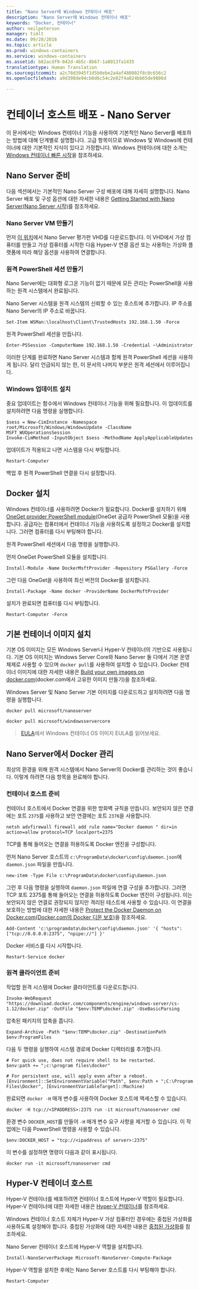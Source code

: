 ```yaml
---
title: "Nano Server에 Windows 컨테이너 배포"
description: "Nano Server에 Windows 컨테이너 배포"
keywords: "Docker, 컨테이너"
author: neilpeterson
manager: timlt
ms.date: 09/28/2016
ms.topic: article
ms.prod: windows-containers
ms.service: windows-containers
ms.assetid: b82acdf9-042d-4b5c-8b67-1a8013fa1435
translationtype: Human Translation
ms.sourcegitcommit: a2c78d3945f1d5b0ebe2a4af480802f8c0c656c2
ms.openlocfilehash: a9d398de94cb0d6c54c2e82f4a024bb65de9806d

---
```


# 컨테이너 호스트 배포 - Nano Server

이 문서에서는 Windows 컨테이너 기능을 사용하여 기본적인 Nano Server를 배포하는 방법에 대해 단계별로 설명합니다. 고급 항목이므로 Windows 및 Windows에 컨테이너에 대한 기본적인 지식이 있다고 가정합니다. Windows 컨테이너에 대한 소개는 [Windows 컨테이너 빠른 시작](../quick_start/quick_start.md)을 참조하세요.

## Nano Server 준비

다음 섹션에서는 기본적인 Nano Server 구성 배포에 대해 자세히 설명합니다. Nano Server 배포 및 구성 옵션에 대한 자세한 내용은 [Getting Started with Nano Server(Nano Server 시작)](https://technet.microsoft.com/en-us/library/mt126167.aspx)를 참조하세요.

### Nano Server VM 만들기

먼저 [이 위치](https://www.microsoft.com/en-us/evalcenter/evaluate-windows-server-2016)에서 Nano Server 평가판 VHD를 다운로드합니다. 이 VHD에서 가상 컴퓨터를 만들고 가상 컴퓨터를 시작한 다음 Hyper-V 연결 옵션 또는 사용하는 가상화 플랫폼에 따라 해당 옵션을 사용하여 연결합니다.

### 원격 PowerShell 세션 만들기

Nano Server에는 대화형 로그온 기능이 없기 때문에 모든 관리는 PowerShell을 사용하는 원격 시스템에서 완료됩니다.

Nano Server 시스템을 원격 시스템의 신뢰할 수 있는 호스트에 추가합니다. IP 주소를 Nano Server의 IP 주소로 바꿉니다.

```none
Set-Item WSMan:\localhost\Client\TrustedHosts 192.168.1.50 -Force
```

원격 PowerShell 세션을 만듭니다.

```none
Enter-PSSession -ComputerName 192.168.1.50 -Credential ~\Administrator
```

이러한 단계를 완료하면 Nano Server 시스템과 함께 원격 PowerShell 세션을 사용하게 됩니다. 달리 언급되지 않는 한, 이 문서의 나머지 부분은 원격 세션에서 이루어집니다.

### Windows 업데이트 설치

중요 업데이트는 함수에서 Windows 컨테이너 기능을 위해 필요합니다. 이 업데이트를 설치하려면 다음 명령을 실행합니다.

```none
$sess = New-CimInstance -Namespace root/Microsoft/Windows/WindowsUpdate -ClassName MSFT_WUOperationsSession
Invoke-CimMethod -InputObject $sess -MethodName ApplyApplicableUpdates
```

업데이트가 적용되고 나면 시스템을 다시 부팅합니다.

```none
Restart-Computer
```

백업 후 원격 PowerShell 연결을 다시 설정합니다.

## Docker 설치

Windows 컨테이너를 사용하려면 Docker가 필요합니다. Docker를 설치하기 위해 [OneGet provider PowerShell module](https://github.com/oneget/oneget)(OneGet 공급자 PowerShell 모듈)을 사용합니다. 공급자는 컴퓨터에서 컨테이너 기능을 사용하도록 설정하고 Docker를 설치합니다. 그러면 컴퓨터를 다시 부팅해야 합니다. 

원격 PowerShell 세션에서 다음 명령을 실행합니다.

먼저 OneGet PowerShell 모듈을 설치합니다.

```none
Install-Module -Name DockerMsftProvider -Repository PSGallery -Force
```

그런 다음 OneGet을 사용하여 최신 버전의 Docker를 설치합니다.

```none
Install-Package -Name docker -ProviderName DockerMsftProvider
```

설치가 완료되면 컴퓨터를 다시 부팅합니다.

```none
Restart-Computer -Force
```

## 기본 컨테이너 이미지 설치

기본 OS 이미지는 모든 Windows Server나 Hyper-V 컨테이너의 기반으로 사용됩니다. 기본 OS 이미지는 Windows Server Core와 Nano Server 둘 다에서 기본 운영 체제로 사용할 수 있으며 `docker pull`를 사용하여 설치할 수 있습니다. Docker 컨테이너 이미지에 대한 자세한 내용은 [Build your own images on docker.com](https://docs.docker.com/engine/tutorials/dockerimages/)(docker.com에서 고유한 이미지 만들기)을 참조하세요.

Windows Server 및 Nano Server 기본 이미지를 다운로드하고 설치하려면 다음 명령을 실행합니다.

```none
docker pull microsoft/nanoserver
```

```none
docker pull microsoft/windowsservercore
```

> [EULA](../Images_EULA.md)에서 Windows 컨테이너 OS 이미지 EULA를 읽어보세요.

## Nano Server에서 Docker 관리

최상의 환경을 위해 원격 시스템에서 Nano Server의 Docker를 관리하는 것이 좋습니다. 이렇게 하려면 다음 항목을 완료해야 합니다.

### 컨테이너 호스트 준비

컨테이너 호스트에서 Docker 연결을 위한 방화벽 규칙을 만듭니다. 보안되지 않은 연결에는 포트 `2375`를 사용하고 보안 연결에는 포트 `2376`을 사용합니다.

```none
netsh advfirewall firewall add rule name="Docker daemon " dir=in action=allow protocol=TCP localport=2375
```

TCP를 통해 들어오는 연결을 허용하도록 Docker 엔진을 구성합니다.

먼저 Nano Server 호스트의 `c:\ProgramData\docker\config\daemon.json`에 `daemon.json` 파일을 만듭니다.

```none
new-item -Type File c:\ProgramData\docker\config\daemon.json
```

그런 후 다음 명령을 실행하여 `daemon.json` 파일에 연결 구성을 추가합니다. 그러면 TCP 포트 2375를 통해 들어오는 연결을 허용하도록 Docker 엔진이 구성됩니다. 이는 보안되지 않은 연결로 권장되지 않지만 격리된 테스트에 사용할 수 있습니다. 이 연결을 보호하는 방법에 대한 자세한 내용은 [Protect the Docker Daemon on Docker.com(Docker.com의 Docker 디몬 보호)](https://docs.docker.com/engine/security/https/)을 참조하세요.

```none
Add-Content 'c:\programdata\docker\config\daemon.json' '{ "hosts": ["tcp://0.0.0.0:2375", "npipe://"] }'
```

Docker 서비스를 다시 시작합니다.

```none
Restart-Service docker
```

### 원격 클라이언트 준비

작업할 원격 시스템에 Docker 클라이언트를 다운로드합니다.

```none
Invoke-WebRequest "https://download.docker.com/components/engine/windows-server/cs-1.12/docker.zip" -OutFile "$env:TEMP\docker.zip" -UseBasicParsing
```

압축된 패키지의 압축을 풉니다.

```none
Expand-Archive -Path "$env:TEMP\docker.zip" -DestinationPath $env:ProgramFiles
```

다음 두 명령을 실행하여 시스템 경로에 Docker 디렉터리를 추가합니다.

```none
# For quick use, does not require shell to be restarted.
$env:path += ";c:\program files\docker"

# For persistent use, will apply even after a reboot. 
[Environment]::SetEnvironmentVariable("Path", $env:Path + ";C:\Program Files\Docker", [EnvironmentVariableTarget]::Machine)
```

완료되면 `docker -H` 매개 변수를 사용하여 Docker 호스트에 액세스할 수 있습니다.

```none
docker -H tcp://<IPADDRESS>:2375 run -it microsoft/nanoserver cmd
```

환경 변수 `DOCKER_HOST`를 만들어 `-H` 매개 변수 요구 사항을 제거할 수 있습니다. 이 작업에는 다음 PowerShell 명령을 사용할 수 있습니다.

```none
$env:DOCKER_HOST = "tcp://<ipaddress of server>:2375"
```

이 변수를 설정하면 명령이 다음과 같이 표시됩니다.

```none
docker run -it microsoft/nanoserver cmd
```

## Hyper-V 컨테이너 호스트

Hyper-V 컨테이너를 배포하려면 컨테이너 호스트에 Hyper-V 역할이 필요합니다. Hyper-V 컨테이너에 대한 자세한 내용은 [Hyper-V 컨테이너](../management/hyperv_container.md)를 참조하세요.

Windows 컨테이너 호스트 자체가 Hyper-V 가상 컴퓨터인 경우에는 중첩된 가상화를 사용하도록 설정해야 합니다. 중첩된 가상화에 대한 자세한 내용은 [중첩된 가상화](https://msdn.microsoft.com/en-us/virtualization/hyperv_on_windows/user_guide/nesting)를 참조하세요.


Nano Server 컨테이너 호스트에 Hyper-V 역할을 설치합니다.

```none
Install-NanoServerPackage Microsoft-NanoServer-Compute-Package
```

Hyper-V 역할을 설치한 후에는 Nano Server 호스트를 다시 부팅해야 합니다.

```none
Restart-Computer
```



<!--HONumber=Oct16_HO2-->


